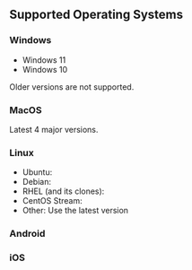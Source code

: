 ## Supported Operating Systems

### Windows

* Windows 11
* Windows 10

Older versions are not supported.

### MacOS

Latest 4 major versions.

### Linux

* Ubuntu:
* Debian:
* RHEL (and its clones):
* CentOS Stream:
* Other: Use the latest version

### Android

### iOS

